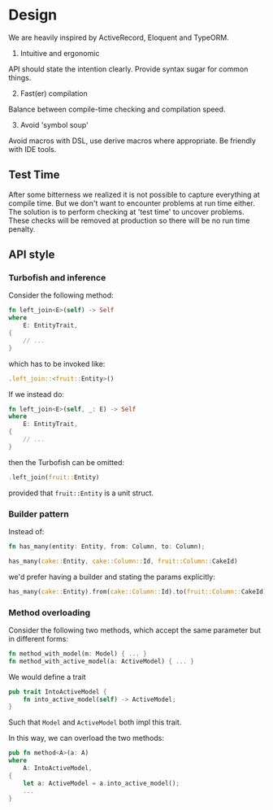 # Design

We are heavily inspired by ActiveRecord, Eloquent and TypeORM.

1. Intuitive and ergonomic

API should state the intention clearly. Provide syntax sugar for common things.

2. Fast(er) compilation

Balance between compile-time checking and compilation speed.

3. Avoid 'symbol soup'

Avoid macros with DSL, use derive macros where appropriate. Be friendly with IDE tools.

## Test Time

After some bitterness we realized it is not possible to capture everything at compile time. But we don't 
want to encounter problems at run time either. The solution is to perform checking at 'test time' to
uncover problems. These checks will be removed at production so there will be no run time penalty.

## API style

### Turbofish and inference

Consider the following method:
```rust
fn left_join<E>(self) -> Self
where
    E: EntityTrait,
{
    // ...
}
```
which has to be invoked like:
```rust
.left_join::<fruit::Entity>()
```

If we instead do:
```rust
fn left_join<E>(self, _: E) -> Self
where
    E: EntityTrait,
{
    // ...
}
```
then the Turbofish can be omitted:
```rust
.left_join(fruit::Entity)
```
provided that `fruit::Entity` is a unit struct.

### Builder pattern

Instead of:
```rust
fn has_many(entity: Entity, from: Column, to: Column);

has_many(cake::Entity, cake::Column::Id, fruit::Column::CakeId)
```

we'd prefer having a builder and stating the params explicitly:
```rust
has_many(cake::Entity).from(cake::Column::Id).to(fruit::Column::CakeId)
```

### Method overloading

Consider the following two methods, which accept the same parameter but in different forms:

```rust
fn method_with_model(m: Model) { ... }
fn method_with_active_model(a: ActiveModel) { ... }
```

We would define a trait

```rust
pub trait IntoActiveModel {
    fn into_active_model(self) -> ActiveModel;
}
```

Such that `Model` and `ActiveModel` both impl this trait.

In this way, we can overload the two methods:

```rust
pub fn method<A>(a: A)
where
    A: IntoActiveModel,
{
    let a: ActiveModel = a.into_active_model();
    ...
}
```
